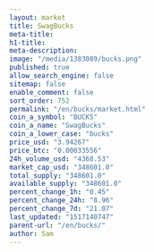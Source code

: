 ```yaml
---
layout: market
title: SwagBucks
meta-title: 
h1-title: 
meta-description: 
image: "/media/1383089/bucks.png"
published: true
allow_search_engine: false
sitemap: false
enable_comment: false
sort_order: 752
permalink: "/en/bucks/market.html"
coin_a_symbol: "BUCKS"
coin_a_name: "SwagBucks"
coin_a_lower_case: "bucks"
price_usd: "3.94267"
price_btc: "0.00033556"
24h_volume_usd: "4368.53"
market_cap_usd: "348601.0"
total_supply: "348601.0"
available_supply: "348601.0"
percent_change_1h: "0.45"
percent_change_24h: "8.96"
percent_change_7d: "21.07"
last_updated: "1517140747"
parent-url: "/en/bucks/"
author: Sam
---
```


